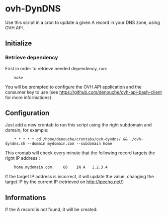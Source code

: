 ovh-DynDNS
=========

Use this script in a cron to update a given A record in your DNS zone, using OVH API.

Initialize
----------

### Retrieve dependency

First in order to retrieve needed dependency, run:
```
    make
```
You will be prompted to configure the OVH API application and the consumer key to use (see https://github.com/denouche/ovh-api-bash-client for more informations)


Configuration
-------------

Just add a new crontab to run this script using the right subdomain and domain, for example:
```
    * * * * * cd /home/denouche/crontabs/ovh-dyndns/ && ./ovh-dyndns.sh --domain mydomain.com --subdomain home
```

This crontab will check every minute that the following record targets the right IP address :
```
    home.mydomain.com.    60    IN A   1.2.3.4
```

If the target IP address is incorrect, it will update the value, changing the target IP by the current IP (retrieved on http://ipecho.net/)

Informations
------------

If the A record is not found, it will be created.

